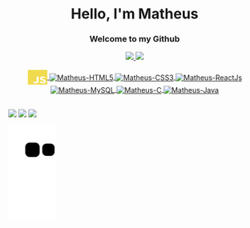 <h1 align="center"> Hello, I'm Matheus </h1>
<h3 align="center"> Welcome to my Github </h3>

<div align="center">
  <a href="https://github.com/matheusbruns">
  <img height="150px" src="https://github-readme-stats.vercel.app/api?username=matheusbruns&show_icons=true&theme=white&include_all_commits=true&count_private=true"/>
  <img height="150px" src="https://github-readme-stats.vercel.app/api/top-langs/?username=matheusbruns&layout=compact&langs_count=7&theme=white"/>
</div>
  
<div style="display:  inline_block"  align="center"><br>  
  <img align="center"  alt="Matheus-Js"  height="30" width="40" src="https://raw.githubusercontent.com/devicons/devicon/master/icons/javascript/javascript-plain.svg">
  <img align="center"  alt="Matheus-HTML5"   height="30" width="40" src="https://cdn.jsdelivr.net/gh/devicons/devicon/icons/html5/html5-original.svg">
  <img align="center"  alt="Matheus-CSS3"    height="30" width="40" src="https://cdn.jsdelivr.net/gh/devicons/devicon/icons/css3/css3-original.svg">
  <img align="center"  alt="Matheus-ReactJs" height="50" width="40" src="https://cdn.jsdelivr.net/gh/devicons/devicon/icons/react/react-original.svg">
  <img align="center"  alt="Matheus-MySQL"   height="50" width="40" src="https://cdn.jsdelivr.net/gh/devicons/devicon/icons/mysql/mysql-original-wordmark.svg">
  <img align="center"  alt="Matheus-C"       height="50" width="40"  src="https://cdn.jsdelivr.net/gh/devicons/devicon/icons/c/c-original.svg" />
  <img align="center"  alt="Matheus-Java"    height="50" width="40"  src="https://cdn.jsdelivr.net/gh/devicons/devicon/icons/java/java-original.svg" />
</div>
  
  ##
  
<div> 
   <a href="https://www.instagram.com/matheus_bruns/" target="_blank"><img src="https://img.shields.io/badge/-Instagram-%23E4405F?style=for-the-badge&logo=instagram&logoColor=white" target="_blank"></a>
   <a href = "mailto:matheus.rbruns@gmail.com"><img src="https://img.shields.io/badge/-Gmail-%23333?style=for-the-badge&logo=gmail&logoColor=white" target="_blank"></a>
   <a href="https://www.linkedin.com/in/matheus-rosa-bruns-111536208/" target="_blank"><img src="https://img.shields.io/badge/-LinkedIn-%230077B5?style=for-the-badge&logo=linkedin&logoColor=white" target="_blank"></a> 
 
  ![Snake animation](https://github.com/matheusbruns/matheusbruns/blob/output/github-contribution-grid-snake.svg)

</div>
  
